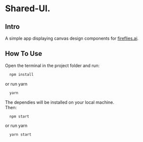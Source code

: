 # Shared-UI.

## Intro
A simple app displaying canvas design components for [fireflies.ai](https://fireflies.ai).  

## How To Use
Open the terminal in the project folder and run:
```sh
  npm install
```
or run yarn
```sh
  yarn
```
The dependies will be installed on your local machine.  
Then:
```sh
  npm start
```
or run yarn
```sh
  yarn start
```